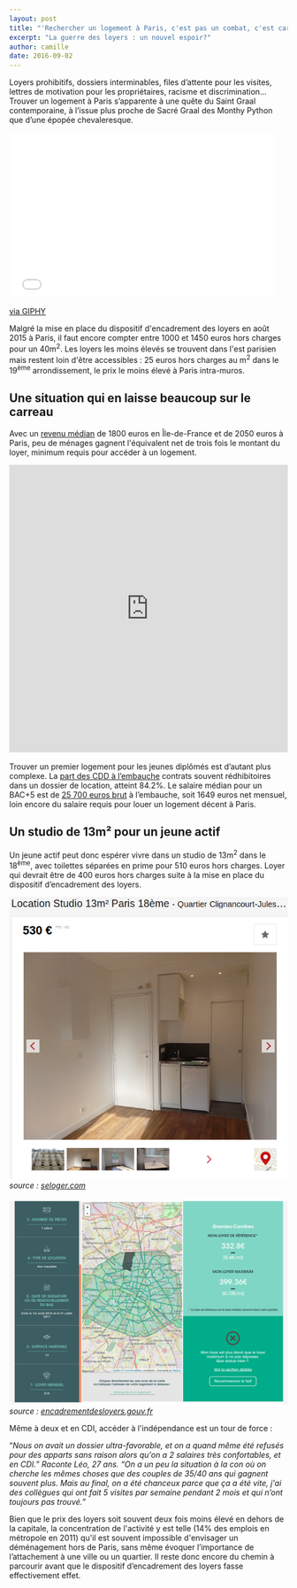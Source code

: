 ```yaml
---
layout: post
title: "'Rechercher un logement à Paris, c'est pas un combat, c'est carrément une guerre'" 
excerpt: "La guerre des loyers : un nouvel espoir?"
author: camille
date: 2016-09-02
---
```


Loyers prohibitifs, dossiers interminables, files d’attente pour les visites, lettres de motivation pour les propriétaires, racisme et discrimination… Trouver un logement à Paris s’apparente à une quête du Saint Graal contemporaine, à l’issue plus proche de Sacré Graal des Monthy Python que d’une épopée chevaleresque.

<iframe src="//giphy.com/embed/HfJdu4HABDU3e" width="480" height="298" frameBorder="0" class="giphy-embed" allowFullScreen></iframe><p><a href="https://giphy.com/gifs/movie-funny-HfJdu4HABDU3e">via GIPHY</a></p>

Malgré la mise en place du dispositif d'encadrement des loyers en août 2015 à Paris, il faut encore compter entre 1000 et 1450 euros hors charges pour un 40m<sup>2</sup>. Les loyers les moins élevés se trouvent dans l'est parisien mais restent loin d'être accessibles : 25 euros hors charges au m<sup>2</sup> dans le 19<sup>ème</sup> arrondissement, le prix le moins élevé à Paris intra-muros. 

## Une situation qui en laisse beaucoup sur le carreau

Avec un <a href="http://www.insee.fr/fr/themes/document.asp?reg_id=20&ref_id=20529&page=alapage/alap414/alap414_tab.htm#tab3" target="_blank">revenu médian</a> de 1800 euros en Île-de-France et de 2050 euros à Paris, peu de ménages gagnent l'équivalent net de trois fois le montant du loyer, minimum requis pour accéder à un logement. 

<iframe width="100%" height="520" frameborder="0" src="https://paddymonsun.carto.com/viz/3dceccc2-6f80-11e6-8a27-0e233c30368f/embed_map" allowfullscreen webkitallowfullscreen mozallowfullscreen oallowfullscreen msallowfullscreen></iframe>

Trouver un premier logement pour les jeunes diplômés est d’autant plus complexe. La <a href="http://dares.travail-emploi.gouv.fr/dares-etudes-et-statistiques/etudes-et-syntheses/dares-analyses-dares-indicateurs-dares-resultats/article/hausse-soutenue-du-taux-d-entree-en-cdd-dans-les-mouvements-de-main-d-oeuvre-au" target="_blank">part des CDD à l’embauche</a> contrats souvent rédhibitoires dans un dossier de location, atteint 84.2%. Le salaire médian pour un BAC+5 est de <a href="https://presse.apec.fr/Presse/Communiques-de-l-Apec/Les-Etudes/jeunes-diplomes-2015" target="_blank">25 700 euros brut</a> à l’embauche, soit 1649 euros net mensuel, loin encore du salaire requis pour louer un logement décent à Paris. 

## Un studio de 13m² pour un jeune actif

Un jeune actif peut donc espérer vivre dans un studio de 13m<sup>2</sup> dans le 18<sup>ème</sup>, avec toilettes séparées en prime pour 510 euros hors charges. Loyer qui devrait être de 400 euros hors charges suite à la mise en place du dispositif d’encadrement des loyers.


![530 euros pour un 13m²](../images/530e_13m2.png)
<i>source : [seloger.com](https://archive.fo/E2eKP)</i>

![530 euros pour un 13m²](../images/530e_13m2_loyermax.png)
<i>source : [encadrementdesloyers.gouv.fr](http://www.encadrementdesloyers.gouv.fr/)</i>


Même à deux et en CDI, accéder à l'indépendance est un tour de force :

“<i>Nous on avait un dossier ultra-favorable, et on a quand même été refusés pour des apparts sans raison alors qu'on a 2 salaires très confortables, et en CDI.</i>” <i>Raconte Léo, 27 ans. “On a un peu la situation à la con où on cherche les mêmes choses que des couples de 35/40 ans qui gagnent souvent plus. Mais au final, on a été chanceux parce que ça a été vite, j'ai des collègues qui ont fait 5 visites par semaine pendant 2 mois et qui n’ont toujours pas trouvé.</i>”

Bien que le prix des loyers soit souvent deux fois moins élevé en dehors de la capitale, la concentration de l'activité y est telle (14% des emplois en métropole en 2011) qu'il est souvent impossible d'envisager un déménagement hors de Paris, sans même évoquer l’importance de l’attachement à une ville ou un quartier. Il reste donc encore du chemin à parcourir avant que le dispositif d’encadrement des loyers fasse effectivement effet.
